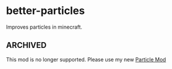 # better-particles
Improves particles in minecraft.

## ARCHIVED
This mod is no longer supported. Please use my new [Particle Mod](https://github.com/isXander/ParticlesEnhanced)
